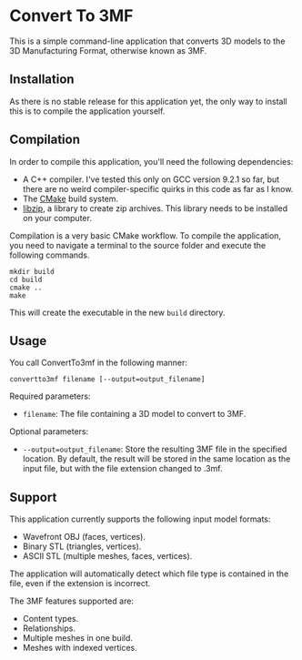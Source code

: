 Convert To 3MF
====
This is a simple command-line application that converts 3D models to the 3D Manufacturing Format, otherwise known as 3MF.

Installation
----
As there is no stable release for this application yet, the only way to install this is to compile the application yourself.

Compilation
----
In order to compile this application, you'll need the following dependencies:
* A C++ compiler. I've tested this only on GCC version 9.2.1 so far, but there are no weird compiler-specific quirks in this code as far as I know.
* The [CMake](https://cmake.org) build system.
* [libzip](https://libzip.org), a library to create zip archives. This library needs to be installed on your computer.

Compilation is a very basic CMake workflow. To compile the application, you need to navigate a terminal to the source folder and execute the following commands.

```
mkdir build
cd build
cmake ..
make
```

This will create the executable in the new `build` directory.

Usage
----
You call ConvertTo3mf in the following manner:

```
convertto3mf filename [--output=output_filename]
```

Required parameters:
* `filename`: The file containing a 3D model to convert to 3MF.

Optional parameters:
* `--output=output_filename`: Store the resulting 3MF file in the specified location. By default, the result will be stored in the same location as the input file, but with the file extension changed to .3mf.

Support
----
This application currently supports the following input model formats:
* Wavefront OBJ (faces, vertices).
* Binary STL (triangles, vertices).
* ASCII STL (multiple meshes, faces, vertices).

The application will automatically detect which file type is contained in the file, even if the extension is incorrect.

The 3MF features supported are:
* Content types.
* Relationships.
* Multiple meshes in one build.
* Meshes with indexed vertices.